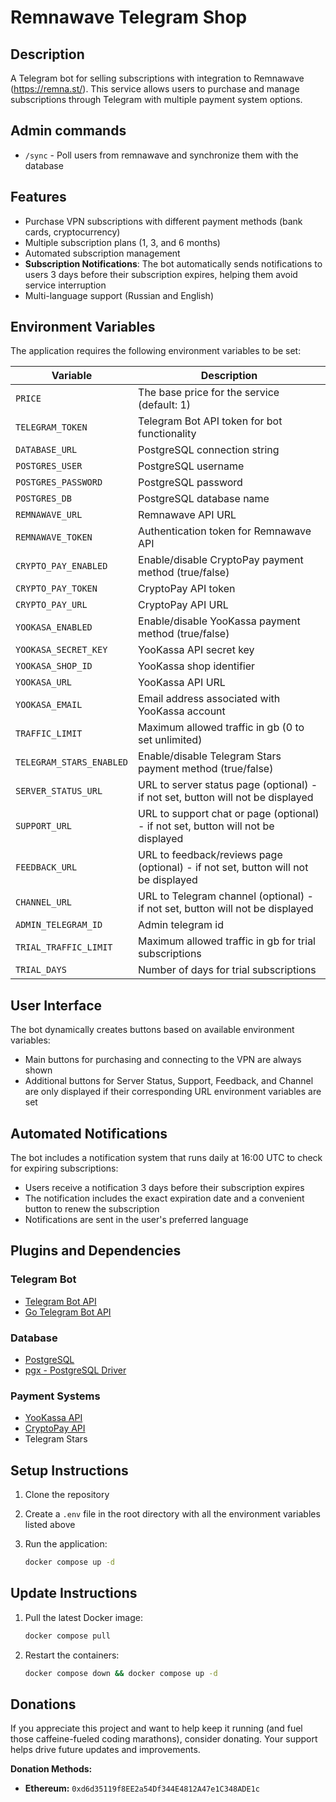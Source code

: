 # Remnawave Telegram Shop

## Description

A Telegram bot for selling subscriptions with integration to Remnawave (https://remna.st/). This service allows users to
purchase and manage subscriptions through Telegram with multiple payment system options.

## Admin commands

- `/sync` - Poll users from remnawave and synchronize them with the database

## Features

- Purchase VPN subscriptions with different payment methods (bank cards, cryptocurrency)
- Multiple subscription plans (1, 3, and 6 months)
- Automated subscription management
- **Subscription Notifications**: The bot automatically sends notifications to users 3 days before their subscription
  expires, helping them avoid service interruption
- Multi-language support (Russian and English)

## Environment Variables

The application requires the following environment variables to be set:

| Variable                 | Description                                                                        |
|--------------------------|------------------------------------------------------------------------------------|
| `PRICE`                  | The base price for the service (default: 1)                                        |
| `TELEGRAM_TOKEN`         | Telegram Bot API token for bot functionality                                       |
| `DATABASE_URL`           | PostgreSQL connection string                                                       |
| `POSTGRES_USER`          | PostgreSQL username                                                                |
| `POSTGRES_PASSWORD`      | PostgreSQL password                                                                |
| `POSTGRES_DB`            | PostgreSQL database name                                                           |
| `REMNAWAVE_URL`          | Remnawave API URL                                                                  |
| `REMNAWAVE_TOKEN`        | Authentication token for Remnawave API                                             |
| `CRYPTO_PAY_ENABLED`     | Enable/disable CryptoPay payment method (true/false)                               |
| `CRYPTO_PAY_TOKEN`       | CryptoPay API token                                                                |
| `CRYPTO_PAY_URL`         | CryptoPay API URL                                                                  |
| `YOOKASA_ENABLED`        | Enable/disable YooKassa payment method (true/false)                                |
| `YOOKASA_SECRET_KEY`     | YooKassa API secret key                                                            |
| `YOOKASA_SHOP_ID`        | YooKassa shop identifier                                                           |
| `YOOKASA_URL`            | YooKassa API URL                                                                   |
| `YOOKASA_EMAIL`          | Email address associated with YooKassa account                                     |
| `TRAFFIC_LIMIT`          | Maximum allowed traffic in gb (0 to set unlimited)                                 |
| `TELEGRAM_STARS_ENABLED` | Enable/disable Telegram Stars payment method (true/false)                          |
| `SERVER_STATUS_URL`      | URL to server status page (optional) - if not set, button will not be displayed    |
| `SUPPORT_URL`            | URL to support chat or page (optional) - if not set, button will not be displayed  |
| `FEEDBACK_URL`           | URL to feedback/reviews page (optional) - if not set, button will not be displayed |
| `CHANNEL_URL`            | URL to Telegram channel (optional) - if not set, button will not be displayed      |
| `ADMIN_TELEGRAM_ID`      | Admin telegram id                                                                  |
| `TRIAL_TRAFFIC_LIMIT`    | Maximum allowed traffic in gb for trial subscriptions                              |                                                                                    |
| `TRIAL_DAYS`             | Number of days for trial subscriptions                                             |

## User Interface

The bot dynamically creates buttons based on available environment variables:

- Main buttons for purchasing and connecting to the VPN are always shown
- Additional buttons for Server Status, Support, Feedback, and Channel are only displayed if their corresponding URL
  environment variables are set

## Automated Notifications

The bot includes a notification system that runs daily at 16:00 UTC to check for expiring subscriptions:

- Users receive a notification 3 days before their subscription expires
- The notification includes the exact expiration date and a convenient button to renew the subscription
- Notifications are sent in the user's preferred language

## Plugins and Dependencies

### Telegram Bot

- [Telegram Bot API](https://core.telegram.org/bots/api)
- [Go Telegram Bot API](https://github.com/go-telegram/bot)

### Database

- [PostgreSQL](https://www.postgresql.org/)
- [pgx - PostgreSQL Driver](https://github.com/jackc/pgx)

### Payment Systems

- [YooKassa API](https://yookassa.ru/developers/api)
- [CryptoPay API](https://help.crypt.bot/crypto-pay-api)
- Telegram Stars

## Setup Instructions

1. Clone the repository
2. Create a `.env` file in the root directory with all the environment variables listed above
3. Run the application:

   ```bash
   docker compose up -d
   ```

## Update Instructions

1. Pull the latest Docker image:
   ```bash
   docker compose pull
   ```

2. Restart the containers:
   ```bash
   docker compose down && docker compose up -d
   ```

## Donations

If you appreciate this project and want to help keep it running (and fuel those caffeine-fueled coding marathons),
consider donating. Your support helps drive future updates and improvements.

**Donation Methods:**

- **Ethereum:** `0xd6d35119f8EE2a54Df344E4812A47e1C348ADE1c`
